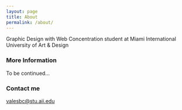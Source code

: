 ```yaml
---
layout: page
title: About
permalink: /about/
---
```


Graphic Design with Web Concentration student at Miami International University of Art & Design

### More Information

To be continued... 

### Contact me

[valesbc@stu.aii.edu](mailto:valesbc@stu.aii.edu)
